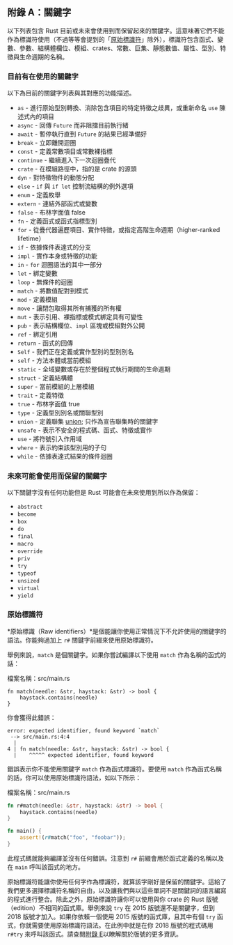 ## 附錄 A：關鍵字

以下列表包含 Rust 目前或未來會使用到而保留起來的關鍵字。這意味著它們不能作為標識符使用（不過等等會提到的「[原始標識符][raw-identifiers]<!-- ignore -->」除外），標識符包含函式、變數、參數、結構體欄位、模組、crates、常數、巨集、靜態數值、屬性、型別、特徵與生命週期的名稱。

[raw-identifiers]: #原始標識符

### 目前有在使用的關鍵字

以下為目前的關鍵字列表與其對應的功能描述。

* `as` - 進行原始型別轉換、消除包含項目的特定特徵之歧異，或重新命名 `use` 陳述式內的項目
* `async` -  回傳 `Future` 而非阻擋目前執行緒
* `await` - 暫停執行直到 `Future` 的結果已經準備好
* `break` - 立即離開迴圈
* `const` - 定義常數項目或常數裸指標
* `continue` - 繼續進入下一次迴圈疊代
* `crate` - 在模組路徑中，指的是 crate 的源頭
* `dyn` - 對特徵物件的動態分配
* `else` - `if` 與 `if let` 控制流結構的例外選項
* `enum` - 定義枚舉
* `extern` - 連結外部函式或變數
* `false` - 布林字面值 false
* `fn` - 定義函式或函式指標型別
* `for` - 從疊代器遍歷項目、實作特徵，或指定高階生命週期（higher-ranked lifetime）
* `if` - 依據條件表達式的分支
* `impl` - 實作本身或特徵的功能
* `in` - `for` 迴圈語法的其中一部分
* `let` - 綁定變數
* `loop` - 無條件的迴圈
* `match` - 將數值配對到模式
* `mod` - 定義模組
* `move` - 讓閉包取得其所有捕獲的所有權
* `mut` - 表示引用、裸指標或模式綁定具有可變性
* `pub` - 表示結構欄位、`impl` 區塊或模組對外公開
* `ref` - 綁定引用
* `return` - 函式的回傳
* `Self` - 我們正在定義或實作型別的型別別名
* `self` - 方法本體或當前模組
* `static` - 全域變數或存在於整個程式執行期間的生命週期
* `struct` - 定義結構體
* `super` - 當前模組的上層模組
* `trait` - 定義特徵
* `true` - 布林字面值 true
* `type` - 定義型別別名或關聯型別
* `union` - 定義聯集 [union][union]<!-- ignore -->; 只作為宣告聯集時的關鍵字
* `unsafe` - 表示不安全的程式碼、函式、特徵或實作
* `use` - 將符號引入作用域
* `where` - 表示約束該型別用的子句
* `while` - 依據表達式結果的條件迴圈

[union]: https://doc.rust-lang.org/reference/items/unions.html

### 未來可能會使用而保留的關鍵字

以下關鍵字沒有任何功能但是 Rust 可能會在未來使用到所以作為保留：

* `abstract`
* `become`
* `box`
* `do`
* `final`
* `macro`
* `override`
* `priv`
* `try`
* `typeof`
* `unsized`
* `virtual`
* `yield`

### 原始標識符

*原始標識（Raw identifiers）*是個能讓你使用正常情況下不允許使用的關鍵字的語法。你能夠過加上 `r#` 關鍵字前綴來使用原始標識符。

舉例來說，`match` 是個關鍵字。如果你嘗試編譯以下使用 `match` 作為名稱的函式的話：

<span class="filename">檔案名稱：src/main.rs</span>

```rust,ignore,does_not_compile
fn match(needle: &str, haystack: &str) -> bool {
    haystack.contains(needle)
}
```

你會獲得此錯誤：

```text
error: expected identifier, found keyword `match`
 --> src/main.rs:4:4
  |
4 | fn match(needle: &str, haystack: &str) -> bool {
  |    ^^^^^ expected identifier, found keyword
```

錯誤表示你不能使用關鍵字 `match` 作為函式標識符。要使用 `match` 作為函式名稱的話，你可以使用原始標識符語法，如以下所示：

<span class="filename">檔案名稱：src/main.rs</span>

```rust
fn r#match(needle: &str, haystack: &str) -> bool {
    haystack.contains(needle)
}

fn main() {
    assert!(r#match("foo", "foobar"));
}
```

此程式碼就能夠編譯並沒有任何錯誤。注意到 `r#` 前綴會用於函式定義的名稱以及在 `main` 呼叫該函式的地方。

原始標識符能讓你使用任何字作為標識符，就算該字剛好是保留的關鍵字。這給了我們更多選擇標識符名稱的自由，以及讓我們與以這些單詞不是關鍵詞的語言編寫的程式進行整合。除此之外，原始標識符讓你可以使用與你 crate 的 Rust 版號（edition）不相同的函式庫。舉例來說 `try` 在 2015 版號還不是關鍵字，但到 2018 版號才加入。如果你依賴一個使用 2015 版號的函式庫，且其中有個 `try` 函式，你就需要使用原始標識符語法。在此例中就是在你 2018 版號的程式碼用 `r#try` 來呼叫該函式。請查閱[附錄 E][appendix-e]<!-- ignore -->以瞭解關於版號的更多資訊。

[appendix-e]: appendix-05-editions.html
